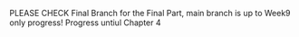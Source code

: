 PLEASE CHECK Final Branch for the Final Part, main branch is up to Week9 only progress! Progress untiul Chapter 4 
